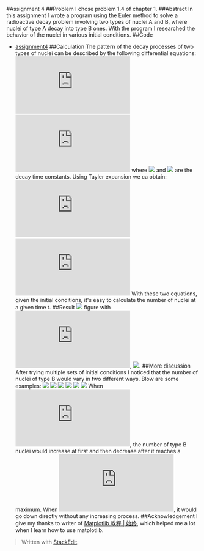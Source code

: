 #Assignment 4
##Problem
I chose problem 1.4 of chapter 1.
##Abstract
In this assignment I wrote a program using the Euler method to solve a radioactive decay problem involving two types of nuclei A and B, where nuclei of type A decay into type B ones. With the program I researched the behavior of the nuclei in various initial conditions.
##Code
-  [assignment4](https://github.com/aragornranger/computationalphysics_N2013301020051/blob/master/chapter1/assignment4/asgmnt4_4.py)
##Calculation
The pattern of the decay processes of two types of nuclei can be described by the following differential equations:
![](http://latex.codecogs.com/gif.latex?%5Cfrac%7BdN_A%7D%7Bdt%7D%20%3D%20-%20%5Cfrac%7BN_A%7D%7B%5Ctau_A%7D)
![](http://latex.codecogs.com/gif.latex?%5Cfrac%7BdN_B%7D%7Bdt%7D%20%3D%20%5Cfrac%7BN_A%7D%7B%5Ctau_A%7D%20-%20%5Cfrac%7BN_B%7D%7B%5Ctau_B%7D)
where ![](http://latex.codecogs.com/gif.latex?\tau_A) and ![](http://latex.codecogs.com/gif.latex?\tau_A) are the decay time constants. Using Tayler expansion we ca obtain:
![](http://latex.codecogs.com/gif.latex?N_A%28t&plus;%5CDelta%20t%29%20%5Capprox%20N_A%28t%29%20-%20%5Cfrac%7BN_A%28t%29%7D%7B%5Ctau%7D%5CDelta%20t)
![](http://latex.codecogs.com/gif.latex?N_B%28t&plus;%5CDelta%20t%29%20%5Capprox%20N_B%28t%29%20&plus;%20%5Cfrac%7BN_A%28t%29%7D%7B%5Ctau%7D%5CDelta%20t%20-%20%5Cfrac%7BN_B%28t%29%7D%7B%5Ctau%7D%5CDelta%20t)
With these two equations, given the initial conditions, it's easy to calculate the number of nuclei at a given time t.
##Result
![](https://raw.githubusercontent.com/aragornranger/computationalphysics_N2013301020051/master/pictures/chapter1/1000%2C1000%2C2%2C2.png)
figure with ![](http://latex.codecogs.com/gif.latex?N_A=N_B=1000), ![](http://latex.codecogs.com/gif.latex?\tau_A=\tau_B=2).
##More discussion
After trying multiple sets of initial conditions I noticed that the number of nuclei of type B would vary in two different ways. Blow are some examples:
![](https://raw.githubusercontent.com/aragornranger/computationalphysics_N2013301020051/master/pictures/chapter1/500%2C1000%2C2%2C2.png)
![](http://latex.codecogs.com/gif.latex?N_A=500,N_B=1000,\tau_A=2,\tau_B=2)
![](https://raw.githubusercontent.com/aragornranger/computationalphysics_N2013301020051/master/pictures/chapter1/1000%2C500%2C2%2Cpoint5.png)
![](http://latex.codecogs.com/gif.latex?N_A=1000,N_B=500,\tau_A=2,\tau_B=0.5)
![](https://raw.githubusercontent.com/aragornranger/computationalphysics_N2013301020051/master/pictures/chapter1/1000%2C500%2C2%2C10.png)
![](http://latex.codecogs.com/gif.latex?N_A=1000,N_B=500,\tau_A=2,\tau_B=10)
When ![](http://latex.codecogs.com/gif.latex?%5Cfrac%7BN_A%7D%7BN_B%7D%3E%5Cfrac%7B%5Ctau_A%7D%7B%5Ctau_B%7D), the number of type B nuclei would increase at first and then decrease after it reaches a maximum. When ![](http://latex.codecogs.com/gif.latex?%5Cfrac%7BN_A%7D%7BN_B%7D%3C%5Cfrac%7B%5Ctau_A%7D%7B%5Ctau_B%7D), it would go down directly without any increasing process.
##Acknowledgement
I give my thanks to writer of [Matplotlib 教程 | 始终](http://liam0205.me/2014/09/11/matplotlib-tutorial-zh-cn/), which helped me a lot when I learn how to use matplotlib.

> Written with [StackEdit](https://stackedit.io/).